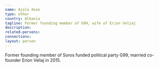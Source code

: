 ```yaml
---
name: Ajola Xoxe
type: other
country: Albania
tagline: Former founding member of G99, wife of Erion Veliaj
description:
related-persons:
connections:
layout: person
---
```

Former founding member of Soros funded political party G99, married co-founder Erion Veliaj in 2015.
